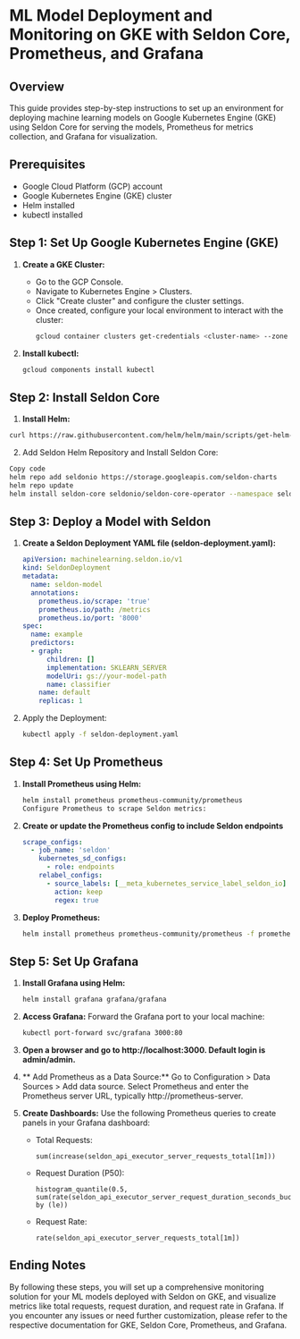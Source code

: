 # ML Model Deployment and Monitoring on GKE with Seldon Core, Prometheus, and Grafana

## Overview
This guide provides step-by-step instructions to set up an environment for deploying machine learning models on Google Kubernetes Engine (GKE) using Seldon Core for serving the models, Prometheus for metrics collection, and Grafana for visualization.

## Prerequisites
- Google Cloud Platform (GCP) account
- Google Kubernetes Engine (GKE) cluster
- Helm installed
- kubectl installed

## Step 1: Set Up Google Kubernetes Engine (GKE)
1. **Create a GKE Cluster:**
   - Go to the GCP Console.
   - Navigate to Kubernetes Engine > Clusters.
   - Click "Create cluster" and configure the cluster settings.
   - Once created, configure your local environment to interact with the cluster:
     ```sh
     gcloud container clusters get-credentials <cluster-name> --zone <zone> --project <project-id>
     ```

2. **Install kubectl:**
   ```sh
   gcloud components install kubectl
   ```

## Step 2: Install Seldon Core
1. **Install Helm:**
  ```sh
  curl https://raw.githubusercontent.com/helm/helm/main/scripts/get-helm-3 | bash
  ```

2. Add Seldon Helm Repository and Install Seldon Core:
  ```sh
  Copy code
  helm repo add seldonio https://storage.googleapis.com/seldon-charts
  helm repo update
  helm install seldon-core seldonio/seldon-core-operator --namespace seldon-system --create-name
  ```

## Step 3: Deploy a Model with Seldon
1. **Create a Seldon Deployment YAML file (seldon-deployment.yaml):**

   ```yaml
   apiVersion: machinelearning.seldon.io/v1
   kind: SeldonDeployment
   metadata:
     name: seldon-model
     annotations:
       prometheus.io/scrape: 'true'
       prometheus.io/path: /metrics
       prometheus.io/port: '8000'
   spec:
     name: example
     predictors:
     - graph:
         children: []
         implementation: SKLEARN_SERVER
         modelUri: gs://your-model-path
         name: classifier
       name: default
       replicas: 1
   ```

2. Apply the Deployment:
   ```sh
   kubectl apply -f seldon-deployment.yaml
   ```

## Step 4: Set Up Prometheus
1. **Install Prometheus using Helm:**

   ```sh
   helm install prometheus prometheus-community/prometheus
   Configure Prometheus to scrape Seldon metrics:
   ```

2. **Create or update the Prometheus config to include Seldon endpoints**
   ```yaml
   scrape_configs:
     - job_name: 'seldon'
       kubernetes_sd_configs:
         - role: endpoints
       relabel_configs:
         - source_labels: [__meta_kubernetes_service_label_seldon_io]
           action: keep
           regex: true
   ```
   
3. **Deploy Prometheus:**
   ```sh
   helm install prometheus prometheus-community/prometheus -f prometheus-values.yaml
   ```

## Step 5: Set Up Grafana
1. **Install Grafana using Helm:**

   ```sh
   helm install grafana grafana/grafana
   ```
   
2. **Access Grafana:** Forward the Grafana port to your local machine:
   ```sh
   kubectl port-forward svc/grafana 3000:80
   ```
3. **Open a browser and go to http://localhost:3000. Default login is admin/admin.**

4. ** Add Prometheus as a Data Source:** Go to Configuration > Data Sources > Add data source. Select Prometheus and enter the Prometheus server URL, typically http://prometheus-server.

5. **Create Dashboards:** Use the following Prometheus queries to create panels in your Grafana dashboard:

   - Total Requests:

      ```prometheus
      sum(increase(seldon_api_executor_server_requests_total[1m]))
      ```
   - Request Duration (P50):

      ```prometheus
      histogram_quantile(0.5, sum(rate(seldon_api_executor_server_request_duration_seconds_bucket[5m])) by (le))
      ```
   - Request Rate:

      ```prometheus
      rate(seldon_api_executor_server_requests_total[1m])
      ```

## Ending Notes
By following these steps, you will set up a comprehensive monitoring solution for your ML models deployed with Seldon on GKE, and visualize metrics like total requests, request duration, and request rate in Grafana. If you encounter any issues or need further customization, please refer to the respective documentation for GKE, Seldon Core, Prometheus, and Grafana.
